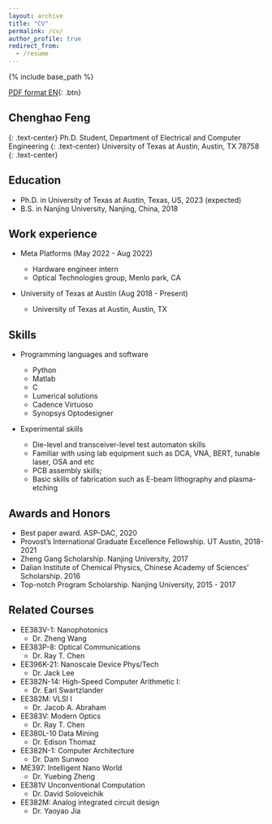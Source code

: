 ```yaml
---
layout: archive
title: "CV"
permalink: /cv/
author_profile: true
redirect_from:
  - /resume
---
```


{% include base_path %}

[PDF format EN](/files/CV__Chenghao_Feng_021923_.pdf){: .btn}

## Chenghao Feng
{: .text-center}
Ph.D. Student,  Department of Electrical and Computer Engineering
{: .text-center}
University of Texas at Austin,  Austin, TX 78758
{: .text-center}

Education
------
* Ph.D. in University of Texas at Austin, Texas, US, 2023 (expected)
* B.S. in Nanjing University, Nanjing, China, 2018


Work experience
------
* Meta Platforms (May 2022 - Aug 2022)
  * Hardware engineer intern
  * Optical Technologies group, Menlo park, CA

* University of Texas at Austin (Aug 2018 - Present)
  * University of Texas at Austin, Austin, TX


Skills
------
* Programming languages and software
  * Python
  * Matlab
  * C
  * Lumerical solutions
  * Cadence Virtuoso
  * Synopsys Optodesigner
  
* Experimental skills
  * Die-level and transceiver-level test automaton skills
  * Familiar with using lab equipment such as DCA, VNA, BERT, tunable laser, OSA and etc 
  * PCB assembly skills;
  * Basic skills of fabrication such as E-beam lithography and plasma-etching



Awards and Honors
------
* Best paper award. ASP-DAC, 2020
* Provost’s International Graduate Excellence Fellowship. UT Austin, 2018-2021
* Zheng Gang Scholarship. Nanjing University, 2017
* Dalian Institute of Chemical Physics, Chinese Academy of Sciences’ Scholarship. 2016
* Top-notch Program Scholarship. Nanjing University, 2015 - 2017


Related Courses
------
* EE383V-1: Nanophotonics
  * Dr. Zheng Wang
* EE383P-8: Optical Communications 
  * Dr. Ray T. Chen
* EE396K-21: Nanoscale Device Phys/Tech
  * Dr. Jack Lee
* EE382N-14: High-Speed Computer Arithmetic I:
  * Dr. Earl Swartzlander
* EE382M: VLSI I
  * Dr. Jacob A. Abraham
* EE383V: Modern Optics
  * Dr. Ray T. Chen 
* EE380L-10 Data Mining 
  * Dr. Edison Thomaz
* EE382N-1: Computer Architecture
  * Dr. Dam Sunwoo
* ME397: Intelligent Nano World 
  * Dr. Yuebing Zheng
* EE381V Unconventional Computation
  * Dr. David Soloveichik
* EE382M: Analog integrated circuit design
  * Dr. Yaoyao Jia



